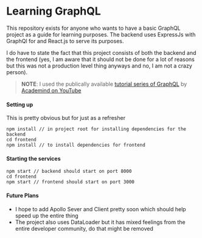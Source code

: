# Learning GraphQL

This repository exists for anyone who wants to have a basic GraphQL project as a guide for learning purposes. The backend uses ExpressJs with GraphQl for and React.js to serve its purposes.

I do have to state the fact that this project consists of both the backend and the frontend (yes, I am aware that it should not be done for a lot of reasons but this was not a production level thing anyways and no, I am not a crazy person). 

> **NOTE**: I used the publically available [tutorial series of GraphQL](https://www.youtube.com/playlist?list=PL55RiY5tL51rG1x02Yyj93iypUuHYXcB_) by [Academind on YouTube](https://www.youtube.com/channel/UCSJbGtTlrDami-tDGPUV9-w)


#### Setting up

This is pretty obvious but for just as a refresher

```
npm install // in project root for installing dependencies for the backend
cd frontend
npm install // to install dependencies for frontend
```

#### Starting the services

```
npm start // backend should start on port 8000
cd frontend
npm start // frontend should start on port 3000
```

#### Future Plans

- I hope to add Apollo Sever and Client pretty soon which should help speed up the entire thing
- The project also uses DataLoader but it has mixed feelings from the entire developer community, do that might be removed